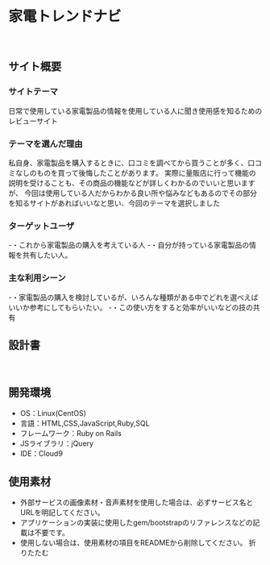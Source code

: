 # 家電トレンドナビ
​
## サイト概要
### サイトテーマ
日常で使用している家電製品の情報を使用している人に聞き使用感を知るためのレビューサイト
​
### テーマを選んだ理由
私自身、家電製品を購入するときに、口コミを調べてから買うことが多く、口コミなしのものを買って後悔したことがあります。
実際に量販店に行って機能の説明を受けることも、その商品の機能などが詳しくわかるのでいいと思いますが、
今回は使用している人だからわかる良い所や悩みなどもあるのでその部分を知るサイトがあればいいなと思い、今回のテーマを選択しました
​
### ターゲットユーザ
-・これから家電製品の購入を考えている人
-・自分が持っている家電製品の情報を共有したい人。
​
### 主な利用シーン

-・家電製品の購入を検討しているが、いろんな種類がある中でどれを選べえばいいか参考にしてもらいたい。
-・この使い方をすると効率がいいなどの技の共有

## 設計書
<!--テーマを設定・提出する時点では不要です-->
​
## 開発環境
- OS：Linux(CentOS)
- 言語：HTML,CSS,JavaScript,Ruby,SQL
- フレームワーク：Ruby on Rails
- JSライブラリ：jQuery
- IDE：Cloud9
​
## 使用素材
- 外部サービスの画像素材・音声素材を使用した場合は、必ずサービス名とURLを明記してください。
- アプリケーションの実装に使用したgem/bootstrapのリファレンスなどの記載は不要です。
- 使用しない場合は、使用素材の項目をREADMEから削除してください。
折りたたむ